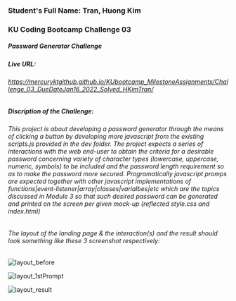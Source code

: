 ### Student's Full Name: Tran, Huong Kim  
### KU Coding Bootcamp Challenge 03
##### Password Generator Challenge 


##### Live URL:  
###### https://mercuryktgithub.github.io/KUbootcamp_MilestoneAssignments/Challenge_03_DueDateJan16_2022_Solved_HKimTran/
##### Discription of the Challenge: 
###### This project is about developing a password generator through the means of clicking a button by developing more javascript from the existing scripts.js provided in the dev folder. The project expects a series of interactions with the web end-user to obtain the criteria for a desirable password concerning variety of character types (lowercase, uppercase, numeric, symbols) to be included and the password length requirement so as to make the password more secured. Programatically javascript promps are expected together with other javascript implementations of functions|event-listener|array|classes|varialbes|etc which are the topics discussed in Module 3 so that such desired password can be generated and printed on the screen per given mock-up (reflected style.css and index.html)
###### The layout of the landing page & the interaction(s) and the result should look something like these 3 screenshot respectively: 
![layout_before](https://user-images.githubusercontent.com/95730728/149686796-c139a184-3e5d-49f4-9b2d-edfb8a5bc3c2.jpg)

![layout_1stPrompt](https://user-images.githubusercontent.com/95730728/149686809-15e8350b-0085-4dd3-b2af-943348a27b54.jpg)

![layout_result](https://user-images.githubusercontent.com/95730728/149686814-b73be258-b0b6-4548-a6dc-a5a467fe0983.jpg)



